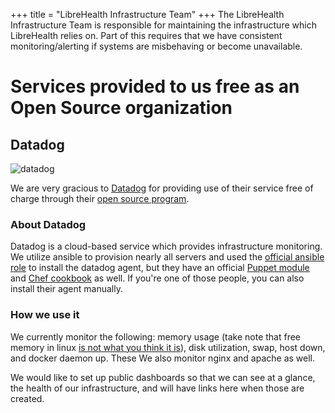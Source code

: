 +++
title = "LibreHealth Infrastructure Team"
+++
The LibreHealth Infrastructure Team is responsible for maintaining the infrastructure
which LibreHealth relies on. Part of this requires that we have consistent monitoring/alerting
if systems are misbehaving or become unavailable.

# Services provided to us free as an Open Source organization
## Datadog

![datadog](https://app.datadoghq.com/event/icon/monitor_alert.png)

We are very gracious to [Datadog](https://datadoghq.com) for providing
use of their service free of charge through their [open source program](https://www.datadoghq.com/partner/open-source/).

### About Datadog
Datadog is a cloud-based service which provides infrastructure monitoring. We utilize ansible to provision nearly all servers and used the [official ansible role](https://github.com/DataDog/ansible-datadog) to install the datadog agent, but they have an official [Puppet module](https://github.com/DataDog/puppet-datadog-agent) and [Chef cookbook](https://github.com/DataDog/chef-datadog) as well. If you're one of those people, you can also install their agent manually.

### How we use it
We currently monitor the following: memory usage (take note that free memory in linux [is not what you think it is](http://www.linuxatemyram.com/)), disk utilization, swap, host down, and docker daemon up. These We also monitor nginx and apache as well.

We would like to set up public dashboards so that we can see at a glance, the health of our infrastructure, and will have links here when those are created.
